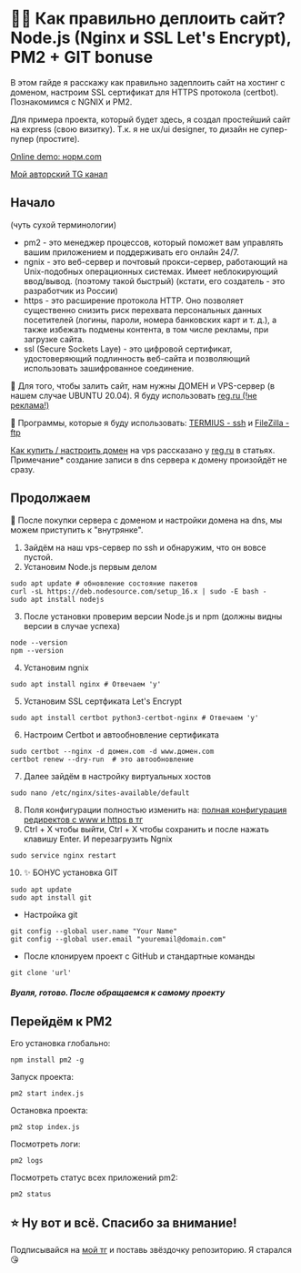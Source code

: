 # 👨‍💻 Как правильно деплоить сайт? Node.js (Nginx и SSL Let's Encrypt), PM2 + GIT bonuse

В этом гайде я расскажу как правильно задеплоить сайт на хостинг с доменом, настроим SSL сертификат для HTTPS протокола (certbot). Познакомимся с NGNIX и PM2.

Для примера проекта, который будет здесь, я создал простейший сайт на express (свою визитку).
Т.к. я не ux/ui designer, то дизайн не супер-пупер (простите).

[Online demo: норм.com](https://норм.com)

[Мой авторский TG канал](https://t.me/atom_baytovich)

## Начало
(чуть сухой терминологии)
- pm2 - это менеджер процессов, который поможет вам управлять вашим приложением и поддерживать его онлайн 24/7.
- ngnix - это веб-сервер и почтовый прокси-сервер, работающий на Unix-подобных операционных системах. Имеет неблокирующий ввод/вывод. (поэтому такой быстрый) (кстати, его создатель - это разработчик из России)
- https - это расширение протокола HTTP. Оно позволяет существенно снизить риск перехвата персональных данных посетителей (логины, пароли, номера банковских карт и т. д.), а также избежать подмены контента, в том числе рекламы, при загрузке сайта.
- ssl (Secure Sockets Laye) - это цифровой сертификат, удостоверяющий подлинность веб-сайта и позволяющий использовать зашифрованное соединение.

📌 Для того, чтобы залить сайт, нам нужны ДОМЕН и VPS-сервер (в нашем случае UBUNTU 20.04).
Я буду использовать [reg.ru (!не реклама!)](https://www.reg.ru/?rlink=reflink-10083843)

📌 Программы, которые я буду использовать: [TERMIUS - ssh](https://termius.com/) и [FileZilla - ftp](https://www.filezilla.ru/)

[Как купить / настроить домен](https://help.reg.ru/hc/ru/articles/4408047000977-%D0%9A%D0%B0%D0%BA-%D0%BF%D1%80%D0%B8%D0%B2%D1%8F%D0%B7%D0%B0%D1%82%D1%8C-%D0%B4%D0%BE%D0%BC%D0%B5%D0%BD-%D0%BA-VPS) на vps рассказано у [reg.ru](https://www.reg.ru/?rlink=reflink-10083843) в статьях.
Примечание* создание записи в dns сервера к домену произойдёт не сразу.

## Продолжаем

🥷 После покупки сервера с доменом и настройки домена на dns, мы можем приступить к "внутрянке".

1. Зайдём на наш vps-сервер по ssh и обнаружим, что он вовсе пустой.
2. Установим Node.js первым делом

```ssh
sudo apt update # обновление состояние пакетов
curl -sL https://deb.nodesource.com/setup_16.x | sudo -E bash -
sudo apt install nodejs
```
3. После установки проверим версии Node.js и npm (должны видны версии в случае успеха)
```ssh
node --version
npm --version
```
4. Установим ngnix 
```ssh
sudo apt install nginx # Отвечаем 'y'

```
5. Установим SSL сертфиката Let's Encrypt
```ssh 
sudo apt install certbot python3-certbot-nginx # Отвечаем 'y'
```
6. Настроим Certbot и автообновление сертификата
```ssh
sudo certbot --nginx -d домен.com -d www.домен.com
certbot renew --dry-run  # это автообновление
```
7. Далее зайдём в настройку виртуальных хостов

```ssh
sudo nano /etc/nginx/sites-available/default 
```
8. Поля конфигурации полностью изменить на: [полная конфигурация редиректов с www и https в тг](https://t.me/atom_baytovich/17)
9. Ctrl + X чтобы выйти, Ctrl + X чтобы сохранить и после нажать клавишу Enter. И перезагрузить Ngnix
```ssh
sudo service nginx restart
```

10. ✨ БОНУС установка GIT
```ssh
sudo apt update
sudo apt install git
```
* Настройка git
```
git config --global user.name "Your Name"
git config --global user.email "youremail@domain.com"
```
* После клонируем проект с GitHub и стандартные команды
```ssh
git clone 'url'
```

#### _Вуаля, готово. После обращаемся к самому проекту_

## Перейдём к PM2
Его установка глобально:

```ssh
npm install pm2 -g
```

Запуск проекта:
```ssh
pm2 start index.js
```

Остановка проекта:
```ssh
pm2 stop index.js
```

Посмотреть логи:
```ssh
pm2 logs
```

Посмотреть статус всех приложений pm2:
```ssh
pm2 status
```


## ⭐️ Ну вот и всё. Спасибо за внимание!
Подписывайся на [мой тг](https://t.me/atom_baytovich) и поставь звёздочку репозиторию. Я старался 😘
